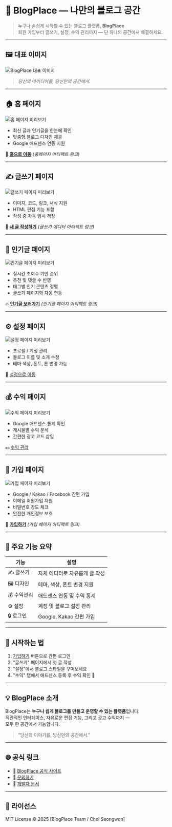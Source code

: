 # 🌟 BlogPlace — 나만의 블로그 공간

> 누구나 손쉽게 시작할 수 있는 블로그 플랫폼, **BlogPlace**  
> 회원 가입부터 글쓰기, 설정, 수익 관리까지 — 단 하나의 공간에서 해결하세요.

---

## 🖼️ 대표 이미지

![BlogPlace 대표 이미지](https://images.unsplash.com/photo-1503676260728-1c00da094a0b?auto=format&fit=crop&w=1000&q=80)

> *당신의 아이디어를, 당신만의 공간에서.*

---

## 🏠 홈 페이지

![홈 페이지 미리보기](https://images.unsplash.com/photo-1496181133206-80ce9b88a853?auto=format&fit=crop&w=1000&q=80)

- 최신 글과 인기글을 한눈에 확인  
- 맞춤형 블로그 디자인 제공  
- Google 애드센스 연동 지원  

🔗 **[홈으로 이동](https://claude.ai/chat/ac19d91d-fcdc-4c38-9be8-4eba0eaba24f)** _(홈페이지 아티팩트 링크)_

---

## ✍️ 글쓰기 페이지

![글쓰기 페이지 미리보기](https://images.unsplash.com/photo-1515378791036-0648a3ef77b2?auto=format&fit=crop&w=1000&q=80)

- 이미지, 코드, 링크, 서식 지원  
- HTML 편집 기능 포함  
- 작성 중 자동 임시 저장  

📝 **[새 글 작성하기](https://claude.ai/chat/ac19d91d-fcdc-4c38-9be8-4eba0eaba24f)** _(글쓰기 에디터 아티팩트 링크)_

---

## 🌟 인기글 페이지

![인기글 페이지 미리보기](https://images.unsplash.com/photo-1504691342899-9d7eea6fc7e3?auto=format&fit=crop&w=1000&q=80)

- 실시간 조회수 기반 순위  
- 추천 및 댓글 수 반영  
- 태그별 인기 콘텐츠 정렬  
- 글쓰기 페이지와 자동 연동

🔥 **[인기글 보러가기](https://claude.ai/chat/ac19d91d-fcdc-4c38-9be8-4eba0eaba24f)** _(인기글 페이지 아티팩트 링크)_

---

## ⚙️ 설정 페이지

![설정 페이지 미리보기](https://images.unsplash.com/photo-1605902711622-cfb43c4437b5?auto=format&fit=crop&w=1000&q=80)

- 프로필 / 계정 관리  
- 블로그 이름 및 소개 수정  
- 테마 색상, 폰트, 톤 변경 가능  

🧩 [설정으로 이동](#)

---

## 💰 수익 페이지

![수익 페이지 미리보기](https://images.unsplash.com/photo-1611162616305-7c8c7c8f8f0a?auto=format&fit=crop&w=1000&q=80)

- Google 애드센스 통계 확인  
- 게시물별 수익 분석  
- 간편한 광고 코드 삽입  

💵 [수익 관리](#)

---

## 🙋 가입 페이지

![가입 페이지 미리보기](https://images.unsplash.com/photo-1521790797524-b2497295b8a0?auto=format&fit=crop&w=1000&q=80)

- Google / Kakao / Facebook 간편 가입  
- 이메일 회원가입 지원
- 비밀번호 강도 체크
- 안전한 개인정보 보호

🔐 **[가입하기](https://claude.ai/chat/ac19d91d-fcdc-4c38-9be8-4eba0eaba24f)** _(가입 페이지 아티팩트 링크)_

---

## 🧱 주요 기능 요약

| 기능 | 설명 |
|------|------|
| ✍️ 글쓰기 | 자체 에디터로 자유롭게 글 작성 |
| 🖼️ 디자인 | 테마, 색상, 폰트 변경 지원 |
| 💰 수익관리 | 애드센스 연동 및 수익 통계 |
| ⚙️ 설정 | 계정 및 블로그 설정 관리 |
| 🔒 로그인 | Google, Kakao 간편 가입 |

---

## 🚀 시작하는 법

1. [가입하기](#) 버튼으로 간편 로그인  
2. "글쓰기" 페이지에서 첫 글 작성  
3. "설정"에서 블로그 스타일을 꾸며보세요  
4. "수익" 탭에서 애드센스 등록 후 수익 확인 💸

---

## 💡 BlogPlace 소개

BlogPlace는 **누구나 쉽게 블로그를 만들고 운영할 수 있는 플랫폼**입니다.  
직관적인 인터페이스, 자유로운 편집 기능, 그리고 광고 수익까지 —  
모두 한 공간에서 가능합니다.

> "당신의 이야기를, 당신만의 공간에서."

---

## 🌐 공식 링크

- 🔗 [BlogPlace 공식 사이트](https://your-blogplace-link.com)
- 💬 [문의하기](mailto:contact@blogplace.com)
- 🧠 [개발자 문서](#)

---

## 📄 라이선스

MIT License © 2025 [BlogPlace Team / Choi Seongwon]